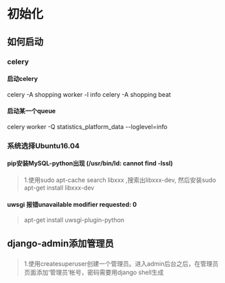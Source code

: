 # 初始化

## 如何启动
### celery
#### 启动celery
celery -A shopping worker -l info
celery -A shopping beat

#### 启动某一个queue
celery worker -Q statistics_platform_data --loglevel=info

### 系统选择Ubuntu16.04
#### pip安装MySQL-python出现 (/usr/bin/ld: cannot find -lssl)
> 1.使用sudo apt-cache search libxxx ,搜索出libxxx-dev, 然后安装sudo apt-get install libxxx-dev

#### uwsgi 报错unavailable modifier requested: 0
> apt-get install uwsgi-plugin-python


## django-admin添加管理员

### 
> 1.使用createsuperuser创建一个管理员。进入admin后台之后，在管理员页面添加‘管理员’帐号，密码需要用django shell生成
